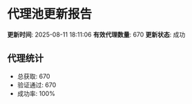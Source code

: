 # 代理池更新报告

**更新时间**: 2025-08-11 18:11:06
**有效代理数量**: 670
**更新状态**:  成功

## 代理统计
- 总获取: 670
- 验证通过: 670
- 成功率: 100%
